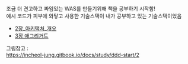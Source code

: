 조금 더 견고하고 짜임있는 WAS를 만들기위해 책을 공부하기 시작함!  
예시 코드가 피부에 와닿고 사용한 기술스택이 내가 공부하고 있는 기술스택이었음


- [2장_아키택처_개요](https://github.com/dyparkkk/TIL/blob/main/book/DDD_Start!/2장_아키택처_개요.md)
- [3장 애그리거트](https://github.com/dyparkkk/TIL/blob/main/book/DDD_Start!/3장_애그리거트.md)


그림참고 :  
https://incheol-jung.gitbook.io/docs/study/ddd-start/2